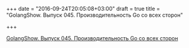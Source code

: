 +++
date = "2016-09-24T20:05:08+03:00"
draft = true
title = "GolangShow. Выпуск 045. Производительность Go со всех сторон"

+++

<p><a href="http://golangshow.com/episode/2016/02-25-045/">GolangShow. Выпуск 045. Производительность Go со всех сторон</a></p>
